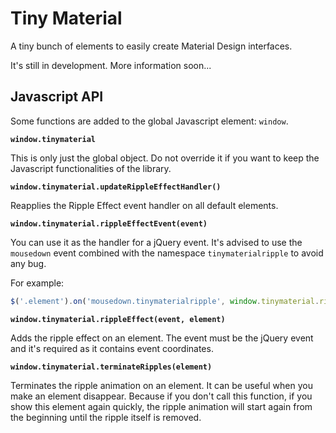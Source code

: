 # Tiny Material

A tiny bunch of elements to easily create Material Design interfaces.


It's still in development.
More information soon...

## Javascript API

Some functions are added to the global Javascript element: `window`.

**`window.tinymaterial`**

This is only just the global object. Do not override it if you want to keep the Javascript functionalities of the library.


**`window.tinymaterial.updateRippleEffectHandler()`**

Reapplies the Ripple Effect event handler on all default elements.


**`window.tinymaterial.rippleEffectEvent(event)`**

You can use it as the handler for a jQuery event. It's advised to use the `mousedown` event combined with the namespace `tinymaterialripple` to avoid any bug.

For example:

```javascript
$('.element').on('mousedown.tinymaterialripple', window.tinymaterial.rippleEffectEvent);
```

**`window.tinymaterial.rippleEffect(event, element)`**

Adds the ripple effect on an element. The event must be the jQuery event and it's required as it contains event coordinates.


**`window.tinymaterial.terminateRipples(element)`**

Terminates the ripple animation on an element. It can be useful when you make an element disappear. Because if you don't call this function, if you show this element again quickly, the ripple animation will start again from the beginning until the ripple itself is removed.

